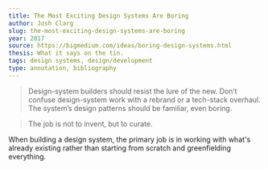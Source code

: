 ```yaml
---
title: The Most Exciting Design Systems Are Boring
author: Josh Clarg
slug: the-most-exciting-design-systems-are-boring
year: 2017
source: https://bigmedium.com/ideas/boring-design-systems.html
thesis: What it says on the tin.
tags: design systems, design/development
type: annotation, bibliography
---
```


> Design-system builders should resist the lure of the new. Don’t confuse design-system work with a rebrand or a tech-stack overhaul. The system’s design patterns should be familiar, even boring.

> The job is not to invent, but to curate.

When building a design system, the primary job is in working with what's already existing rather than starting from scratch and greenfielding everything.